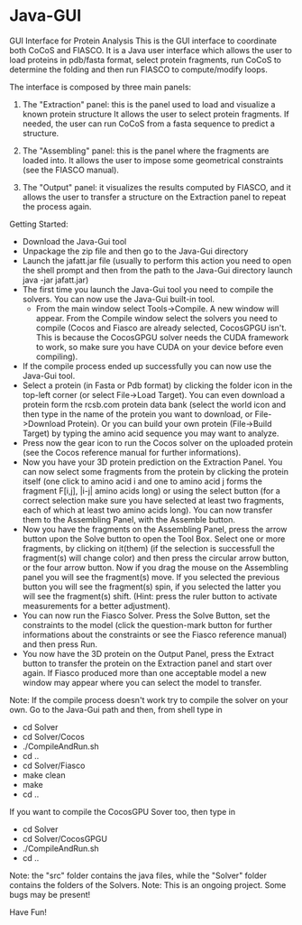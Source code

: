 Java-GUI
========

GUI Interface for Protein Analysis 
This is the GUI interface to coordinate both CoCoS and FIASCO.
It is a Java user interface which allows the user to load proteins in pdb/fasta format, select protein fragments, run CoCoS to determine the folding and then run FIASCO to compute/modify loops.

The interface is composed by three main panels:

1) The "Extraction" panel: this is the panel used to load and visualize a known protein structure It allows the user to select protein fragments. If needed, the user can run CoCoS from a fasta sequence to predict a structure.

2) The "Assembling" panel: this is the panel where the fragments are loaded into. It allows the user to impose some geometrical constraints (see the FIASCO manual).

3) The "Output" panel: it visualizes the results computed by FIASCO, and it allows the user to transfer a structure on the Extraction panel to repeat the process again.

Getting Started:
- Download the Java-Gui tool
- Unpackage the zip file and then go to the Java-Gui directory
- Launch the jafatt.jar file (usually to perform this action you need to open the shell prompt and then from the path to the Java-Gui directory launch java -jar jafatt.jar)
- The first time you launch the Java-Gui tool you need to compile the solvers. You can now use the Java-Gui built-in tool.
  - From the main window select Tools->Compile. A new window will appear. From the Compile window select the solvers you need to compile (Cocos and Fiasco are already selected, CocosGPGU
    isn't. This is because the CocosGPGU solver needs the CUDA framework to work, so make sure you have CUDA on your device before even compiling).
- If the compile process ended up successfully you can now use the Java-Gui tool.
- Select a protein (in Fasta or Pdb format) by clicking the folder icon in the top-left corner (or select File->Load Target). You can even download a protein form the rcsb.com protein data bank (select
  the world icon and then type in the name of the protein you want to download, or File->Download Protein). Or you can build your own protein (File->Build Target) by typing the amino acid sequence you may
  want to analyze.
- Press now the gear icon to run the Cocos solver on the uploaded protein (see the Cocos reference manual for further informations).
- Now you have your 3D protein prediction on the Extraction Panel. You can now select some fragments from the protein by clicking the protein itself (one click to amino acid i and one to amino acid j forms the fragment F[i,j], |i-j| amino acids long) or using the select button (for a correct selection make sure you have selected at least two fragments, each of which at least two amino acids long). You can now transfer them to the Assembling Panel, with the Assemble button.
- Now you have the fragments on the Assembling Panel, press the arrow button upon the Solve button to open the Tool Box. Select one or more fragments, by clicking on it(them) (if the selection is successfull the fragment(s) will change color) and then press the circular arrow button, or the four arrow button. Now if you drag the mouse on the Assembling panel you will see the fragment(s) move. If you selected the previous button you will see the fragment(s) spin, if you selected the latter you will see the fragment(s) shift. (Hint: press the ruler button to activate measurements for a better adjustment).
- You can now run the Fiasco Solver. Press the Solve Button, set the constraints to the model (click the question-mark button for further informations about the constraints or see the Fiasco reference manual) and then press Run.
- You now have the 3D protein on the Output Panel, press the Extract button to transfer the protein on the Extraction panel and start over again. If Fiasco produced more than one acceptable model a new window may appear where you can select the model to transfer.

Note: If the compile process doesn't work try to compile the solver on your own. Go to the Java-Gui path and then, from shell type in
- cd Solver
- cd Solver/Cocos
- ./CompileAndRun.sh
- cd ..
- cd Solver/Fiasco
- make clean
- make
- cd ..

If you want to compile the CocosGPU Sover too, then type in 

- cd Solver
- cd Solver/CocosGPGU
- ./CompileAndRun.sh
- cd ..

Note: the "src" folder contains the java files, while the "Solver" folder contains the folders of the Solvers.
Note: This is an ongoing project. Some bugs may be present!

Have Fun!

